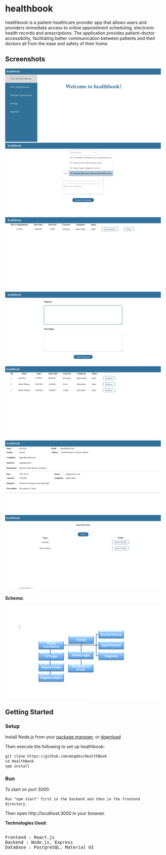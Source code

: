 # **healthbook**

healthbook is a patient-healthcare provider app that allows users and providers immediate access to online appointment scheduling, electronic health records and prescriptions. The application provides patient-doctor accessibility, facilitating better communication between patients and their doctors all from the ease and safety of their home.


## **Screenshots**
!["Screenshot of patient home"](https://github.com/moqdev/HealthBook/blob/master/docs/patient-home.png?raw=true)
!["Screenshot of schedule appointment"](https://github.com/moqdev/HealthBook/blob/master/docs/schedule-appointent.png?raw=true)
!["Screenshot of appointments"](https://github.com/moqdev/HealthBook/blob/master/docs/appointments.png?raw=true)
!["Screenshot of diagnosis"](https://github.com/moqdev/HealthBook/blob/master/docs/diagnose-patient.png?raw=true)
!["Screenshot of appointment view for doctor"](https://github.com/moqdev/HealthBook/blob/master/docs/doctor-appointment-view.png?raw=true)
!["Screenshot of patient medical history"](https://github.com/moqdev/HealthBook/blob/master/docs/medical-history.png?raw=true)
!["Screenshot of patient search"](https://github.com/moqdev/HealthBook/blob/master/docs/patient-search.png?raw=true)

#### **Schema:**
!["Screenshot of schema"](https://github.com/moqdev/HealthBook/blob/master/docs/Schema.png?raw=true)



## **Getting Started**

### **Setup**  
Install Node.js from your [package manager](https://nodejs.org/en/download/package-manager/), or [download](https://nodejs.org/en/download/) 

Then execute the following to set up healthbook:  

``` 
git clone https://github.com/moqdev/HealthBook 
cd HealthBook 
npm install 
```  

### **Run**  
To start on port 3000:
  
``` 
Run "npm start" first in the backend and then in the frontend directory.

```  

Then open http://localhost:3000 in your browser. 


<b>Technologies Used:</b> 
<pre> 
Frontend : React.js 
Backend : Node.js, Express 
Database : PostgreSQL, Material UI 
</pre


